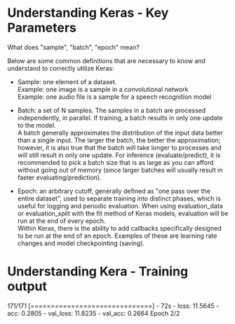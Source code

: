 # Understanding Keras - Key Parameters

What does "sample", "batch", "epoch" mean?

Below are some common definitions that are necessary to know and understand to correctly utilize Keras:

- Sample: one element of a dataset.  
Example: one image is a sample in a convolutional network  
Example: one audio file is a sample for a speech recognition model  

- Batch: a set of N samples. The samples in a batch are processed independently, in parallel. If training, a batch results in only one update to the model.  
A batch generally approximates the distribution of the input data better than a single input. The larger the batch, the better the approximation; however, it is also true that the batch will take longer to processes and will still result in only one update. For inference (evaluate/predict), it is recommended to pick a batch size that is as large as you can afford without going out of memory (since larger batches will usually result in faster evaluating/prediction).

- Epoch: an arbitrary cutoff, generally defined as "one pass over the entire dataset",
used to separate training into distinct phases, which is useful for logging and periodic evaluation.
When using evaluation_data or evaluation_split with the fit method of Keras models, evaluation will be run at the end of every epoch.  
Within Keras, there is the ability to add callbacks specifically designed to be run at the end of an epoch.
Examples of these are learning rate changes and model checkpointing (saving).  

# Understanding Kera - Training output
171/171 [==============================] - 72s - loss: 11.5645 - acc: 0.2805 - val_loss: 11.8235 - val_acc: 0.2664
Epoch 2/2
